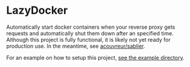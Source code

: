 # LazyDocker

Automatically start docker containers when your reverse proxy gets requests and automatically shut them down after an specified time.
Although this project is fully functional, it is likely not yet ready for production use. In the meantime, see [acouvreur/sablier](https://github.com/acouvreur/sablier).

For an example on how to setup this project, [see the example directory](https://github.com/JeffResc/LazyDocker/tree/main/example).
